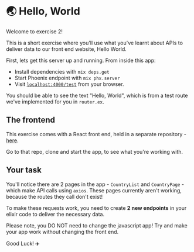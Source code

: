 # 🌏 Hello, World

Welcome to exercise 2!

This is a short exercise where you'll use what you've learnt about APIs to deliver data to our front end website, Hello World.

First, lets get this server up and running. From inside this app:

- Install dependencies with `mix deps.get`
- Start Phoenix endpoint with `mix phx.server`
- Visit [`localhost:4000/test`](http://localhost:4000/test) from your browser.

You should be able to see the text "Hello, World", which is from a test route we've implemented for you in `router.ex`.

## The frontend

This exercise comes with a React front end, held in a separate repository - [here](https://github.com/developess/countries_of_the_world_react_app).

Go to that repo, clone and start the app, to see what you're working with.

## Your task

You'll notice there are 2 pages in the app - `CountryList` and `CountryPage` - which make API calls using `axios`. These pages currently aren't working, because the routes they call don't exist!

To make these requests work, you need to create **2 new endpoints** in your elixir code to deliver the necessary data.

Please note, you DO NOT need to change the javascript app! Try and make your app work without changing the front end.

Good Luck! ✈️
